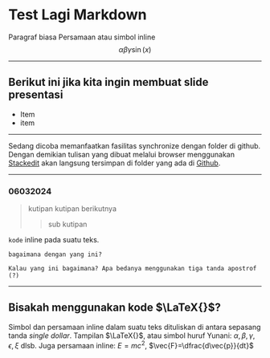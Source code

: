 # Test Lagi Markdown
Paragraf biasa
Persamaan atau simbol inline 
$$ \alpha \beta \gamma \sin(x)$$

---
## Berikut ini jika kita ingin membuat slide presentasi

* Item 
* item

---
Sedang dicoba memanfaatkan fasilitas synchronize dengan folder di github. Dengan demikian tulisan yang dibuat melalui browser menggunakan [Stackedit](https://stackedit.io) akan langsung tersimpan di folder yang ada di [Github](github.com/khbasar).

---
### 06032024

> kutipan 
> kutipan berikutnya
>> sub kutipan

`kode` inline pada suatu teks.

``bagaimana dengan yang ini?``

```Kalau yang ini bagaimana? Apa bedanya menggunakan tiga tanda apostrof (?)``` 

---
## Bisakah menggunakan kode $\LaTeX{}$?

Simbol dan persamaan inline dalam suatu teks dituliskan di antara sepasang tanda _single dollar_. Tampilan $\LaTeX{}$, atau simbol huruf Yunani: $\alpha, \beta, \gamma,\epsilon,\xi$ dlsb. Juga persamaan inline: $E=mc^2$, $\vec{F}=\dfrac{d\vec{p}}{dt}$


<!--stackedit_data:
eyJoaXN0b3J5IjpbLTI5NTE1OTcyOSwtMTM3MzM0MTE5MCwtMz
A2MDc1ODYyXX0=
-->